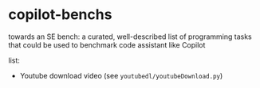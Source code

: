 # copilot-benchs

towards an SE bench: a curated, well-described list of programming tasks that could be used to benchmark code assistant like Copilot

list:
 * Youtube download video (see `youtubedl/youtubeDownload.py`)
